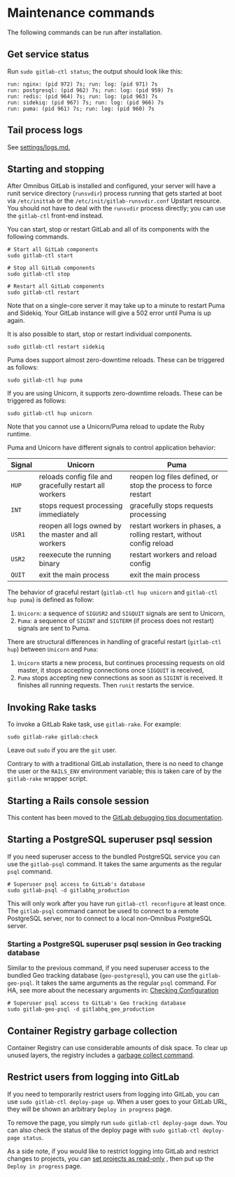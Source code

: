 # Maintenance commands

The following commands can be run after installation.

## Get service status

Run `sudo gitlab-ctl status`; the output should look like this:

```plaintext
run: nginx: (pid 972) 7s; run: log: (pid 971) 7s
run: postgresql: (pid 962) 7s; run: log: (pid 959) 7s
run: redis: (pid 964) 7s; run: log: (pid 963) 7s
run: sidekiq: (pid 967) 7s; run: log: (pid 966) 7s
run: puma: (pid 961) 7s; run: log: (pid 960) 7s
```

## Tail process logs

See [settings/logs.md.](../settings/logs.md)

## Starting and stopping

After Omnibus GitLab is installed and configured, your server will have a runit
service directory (`runsvdir`) process running that gets started at boot via
`/etc/inittab` or the `/etc/init/gitlab-runsvdir.conf` Upstart resource. You
should not have to deal with the `runsvdir` process directly; you can use the
`gitlab-ctl` front-end instead.

You can start, stop or restart GitLab and all of its components with the
following commands.

```shell
# Start all GitLab components
sudo gitlab-ctl start

# Stop all GitLab components
sudo gitlab-ctl stop

# Restart all GitLab components
sudo gitlab-ctl restart
```

Note that on a single-core server it may take up to a minute to restart Puma and
Sidekiq. Your GitLab instance will give a 502 error until Puma is up again.

It is also possible to start, stop or restart individual components.

```shell
sudo gitlab-ctl restart sidekiq
```

Puma does support almost zero-downtime reloads. These can be triggered as
follows:

```shell
sudo gitlab-ctl hup puma
```

If you are using Unicorn, it supports zero-downtime reloads. These can be
triggered as follows:

```shell
sudo gitlab-ctl hup unicorn
```

Note that you cannot use a Unicorn/Puma reload to update the Ruby runtime.

Puma and Unicorn have different signals to control application behavior:

| Signal | Unicorn | Puma |
|--------|---------|------|
| `HUP` | reloads config file and gracefully restart all workers | reopen log files defined, or stop the process to force restart |
| `INT` | stops request processing immediately | gracefully stops requests processing |
| `USR1` | reopen all logs owned by the master and all workers | restart workers in phases, a rolling restart, without config reload |
| `USR2` | reexecute the running binary | restart workers and reload config |
| `QUIT` | exit the main process | exit the main process |

The behavior of graceful restart (`gitlab-ctl hup unicorn` and `gitlab-ctl hup puma`) is defined as follow:

1. `Unicorn`: a sequence of `SIGUSR2` and `SIGQUIT` signals are sent to Unicorn,
1. `Puma`: a sequence of `SIGINT` and `SIGTERM` (if process does not restart) signals are sent to Puma.

There are structural differences in handling of graceful restart (`gitlab-ctl hup`) between `Unicorn` and `Puma`:

1. `Unicorn` starts a new process, but continues processing requests
   on old master, it stops accepting connections once `SIGQUIT` is received,
1. `Puma` stops accepting new connections as soon as `SIGINT` is received.
   It finishes all running requests. Then `runit` restarts the service.

## Invoking Rake tasks

To invoke a GitLab Rake task, use `gitlab-rake`. For example:

```shell
sudo gitlab-rake gitlab:check
```

Leave out `sudo` if you are the `git` user.

Contrary to with a traditional GitLab installation, there is no need to change
the user or the `RAILS_ENV` environment variable; this is taken care of by the
`gitlab-rake` wrapper script.

## Starting a Rails console session

This content has been moved to the
[GitLab debugging tips documentation](https://docs.gitlab.com/ee/administration/troubleshooting/debug.html#starting-a-rails-console-session).

## Starting a PostgreSQL superuser psql session

If you need superuser access to the bundled PostgreSQL service you can
use the `gitlab-psql` command. It takes the same arguments as the
regular `psql` command.

```shell
# Superuser psql access to GitLab's database
sudo gitlab-psql -d gitlabhq_production
```

This will only work after you have run `gitlab-ctl reconfigure` at
least once. The `gitlab-psql` command cannot be used to connect to a
remote PostgreSQL server, nor to connect to a local non-Omnibus PostgreSQL
server.

### Starting a PostgreSQL superuser psql session in Geo tracking database

Similar to the previous command, if you need superuser access to the bundled
Geo tracking database (`geo-postgresql`), you can use the `gitlab-geo-psql`.
It takes the same arguments as the regular `psql` command. For HA, see more
about the necessary arguments in:
[Checking Configuration](https://docs.gitlab.com/ee/administration/geo/replication/troubleshooting.html#checking-configuration)

```shell
# Superuser psql access to GitLab's Geo tracking database
sudo gitlab-geo-psql -d gitlabhq_geo_production
```

## Container Registry garbage collection

Container Registry can use considerable amounts of disk space. To clear up
unused layers, the registry includes a
[garbage collect command](https://docs.gitlab.com/ee/administration/packages/container_registry.html#container-registry-garbage-collection).

## Restrict users from logging into GitLab

If you need to temporarily restrict users from logging into GitLab, you can use
`sudo gitlab-ctl deploy-page up`. When a user goes to your GitLab URL, they
will be shown an arbitrary `Deploy in progress` page.

To remove the page, you simply run `sudo gitlab-ctl deploy-page down`. You can also check the status of the deploy page with `sudo gitlab-ctl deploy-page status`.

As a side note, if you would like to restrict logging into GitLab and restrict
changes to projects, you can [set projects as read-only](https://docs.gitlab.com/ee/administration/troubleshooting/gitlab_rails_cheat_sheet.html#make-a-project-read-only-can-only-be-done-in-the-console)
, then put up the `Deploy in progress` page.
